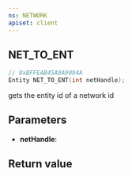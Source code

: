```yaml
---
ns: NETWORK
apiset: client
---
```

## NET_TO_ENT

```c
// 0xBFFEAB45A9A9094A
Entity NET_TO_ENT(int netHandle);
```

gets the entity id of a network id

## Parameters
* **netHandle**:

## Return value